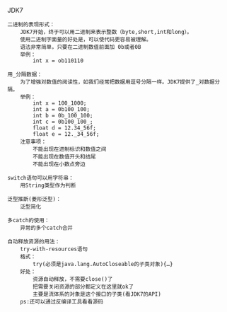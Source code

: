 JDK7
	
	二进制的表现形式：
		JDK7开始，终于可以用二进制来表示整数（byte,short,int和long）。
		使用二进制字面量的好处是，可以使代码更容易被理解。
		语法非常简单，只要在二进制数值前面加 0b或者0B
		举例：
			int x = ob110110
	
	用_分隔数据：
		为了增强对数值的阅读性，如我们经常把数据用逗号分隔一样。JDK7提供了_对数据分隔。
		举例：
			int x = 100_1000;
			int a = 0b100_100;
			int b = 0b_100_100;
			int c = 0b100_100_;
			float d = 12.34_56f;
			float e = 12._34_56f;
		注意事项：
			不能出现在进制标识和数值之间
			不能出现在数值开头和结尾
			不能出现在小数点旁边
	
	switch语句可以用字符串：
		用String类型作为判断
		
	泛型推断(菱形泛型)：
		泛型简化
		
	多catch的使用：
		异常的多个catch合并
		
	自动释放资源的用法：
		try-with-resources语句
		格式：
			try(必须是java.lang.AutoCloseable的子类对象){…}
		好处：
			资源自动释放，不需要close()了
			把需要关闭资源的部分都定义在这里就ok了
			主要是流体系的对象是这个接口的子类(看JDK7的API)
		ps:还可以通过反编译工具看看源码